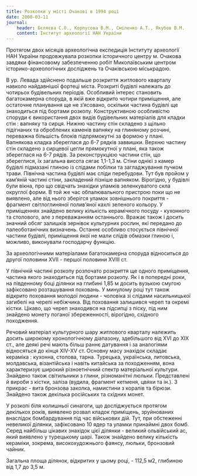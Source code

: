 ```yaml
---
title: Розкопки у місті Очаковi в 1994 році
date: 2000-03-11
journal:
    header: Бєляєва С.О., Корпусова В.М., Смiленко А.Т., Якубов В.М.
    content: Інститут археології НАН України
---
```


Протягом двох мiсяцiв археологiчна експедицiя Iнституту археологiї НАН України продовжувала розкопки iсторичного центру м. Очакова завдяки фiнансовому забезпеченню робiт Миколаївським центром iсторико-археологiчних дослiджень та Очакiвською мiськрадою.

В ур. Левада здiйснено подальше розкриття житлового кварталу навколо найдавнiшої фортецi мiста. Розкритi будiвлi належать до чотирьох будiвельних перiодiв. Особливий iнтерес становить багатокамерна споруда, в якій вже вiдкрито чотири примiщення, але остаточне планування ще не з’ясовано, оскільки частина будiвлi ще знаходиться пiд бортами розкопу. Конструктивною особливiстю споруди є використання двох видiв будiвельних матерiалiв для кладки стiн : вапняку та сирця. Нижню частину стiн складено з щiльно пiдiгнаних та оброблених каменiв вапняку на глиняному розчинi, переважна бiльшість блокiв пiдпрямокутнi за формою у планi. Вапнякова кладка збереглася до 6-7 рядкiв заввишки. Верхню частину стiн складено з сирцевої цегли прямокутної у планi, яка також збереглася на 6-7 рядiв. За реконструкцiєю частини стiн, що збереглися, їх загальна висота сягає 1,1-1,3 м. Стiни однiєї з камер будiвлi пiдмазанi глиною iз слiдами побiлки та загладжування пучком трави. Пiвнiчна частина будiвлi має слiди перебудови. Тут був пройом у кам’яній частині стiни, закладений пiзнiше вапняком. Вiрогiдно, у будiвлi були вiкна, про що свiдчать знахiдки уламкiв зеленкуватого скла округлої форми. В той же час обпалювального пристрою поки що не виявлено, але вiд нього зберiгся уламок зовнiшнього покриття - фрагмент свiтлоглиняної полив’яної кахлi зеленого кольору. У примiщеннях знайдено велику кiлькiсть керамiчного посуду - кухонного та столового, але з переважанням останнього. Вражає також i досить значний обсяг залишків зернiвок культурних рослин, якi передано до палеоботанiчних визначень. Останнє особливо стосується пiвнiчної частини будiвлi, примiщення якої не мали слiдiв обмазки глиною i, можливо, виконували господарчу функцiю.

За археологiчними матерiалами багатокамерна споруда вiдноситься до другої половини XVII - першої половини XVIII ст.

У пiвнiчній частині розкопу розпочато розкриття ще одного примiщення, частина якого знаходиться пiд бортами розкопу. Як i в попереднi роки, на пiвденному боцi дiлянки на глибині 1,85 м досить вузькою смугою зафiксовано розташування поховань. У минулому роцi тут також вiдкрито поховання молодої людини - чоловiка зi слiдами насильницької загибелi на черепi небiжчика. Вiд поховання залишився череп та окремi кiстки. Цiкаво, що череп знаходився на пiдсипцi з пiску, пiд ним знайдено монету поганої збереженностi, вiрогiдно, схiдного походження.

Речовий матерiал культурного шару житлового кварталу належить досить широкому хронологiчному дiапазону, здебільшого вiд XVI до XIX ст., але деякi речi мають бiльш раннє датування i за аналогiями вiдносяться до кiнця XIV-XV ст. Основну масу знахідок складає керамiка : кухонна, столова, тарна. Турецька, українська, литовська, молдавська, вiзантiйська i навiть китайська за походженням, вона характеризує широкий рiзноетнiчний спектр матерiальної культури. Знайдено також свiтильники з глини, рiзноманiтнi люльки. Представлені й вироби з кiстки, залiза (вудила, фрагмент кетменя, цвяхи та iн.). З прикрас - вита бронзова заколка, намистини з коралiв та бiрюзи. Знайдено також декiлька росiйських та схiдних монет.

У розкопi бiля колишньої синагоги, що дослiджується протягом декiлькох рокiв, виявлено розвал кладок примiщень, зруйнованих внаслiдок бомбардування пiд час вiйськових дiй. Тут, при обстеженні невеликої ділянки, зафiксовано 10 ядер та уламки принаймнi двох бомб. Серед найбiльш цiкавих знахiдок цiєї дiлянки - великий ольвiйський ас, який виявлено у турецькому шарi. Також знайдено велику кiлькiсть керамiки, зокрема, високохудожнього фаянсу, люльки, бронзовий чайник.

Загальна площа дiлянок, вiдкритих у цьому роцi, - 112,5 м2, глибиною вiд 1,7 до 3,5 м. 